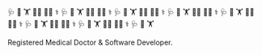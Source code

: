 🩺 📖 🏋️ :man_technologist: :health_worker: :medical_symbol: 🩺 📖 🏋️ :man_technologist: :health_worker: :medical_symbol: 🩺 📖 🏋️ :man_technologist: :health_worker: :medical_symbol: 🩺 📖 🏋️ :man_technologist: :health_worker: :medical_symbol: 🩺 📖 🏋️ :man_technologist: :health_worker: :medical_symbol: 🩺 📖 🏋️ :man_technologist: :health_worker: :medical_symbol: 🩺 📖 🏋️ :man_technologist: :health_worker: :medical_symbol: 🩺 📖 🏋️         

Registered Medical Doctor & Software Developer.
